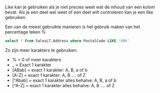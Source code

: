 Like kan je gebruiken als je niet precies weet wat de inhoud van een kolom bevat. Als je een deel wel weet of een deel wilt controleren kan je een like gebruiken. 

Een van de meest gebruikte manieren is het gebruik maken van het percentage teken %

```sql
select * from SalesLT.Address where PostalCode LIKE '%9%'
```
Zo zijn meer karakters te gebruiken:

- % = 0 of meer karakters
- _ = Exact 1 karakter
- \[ABab] = exact 1 karakter: A, B, a of b
- \[A-Z] = exact 1 karakter: A, B .... of Z
- \[^Abab] = exact 1 karakter alles behalve: A, B, a of b
- \[^A-Z] = exact 1 karakter alles behalve: A, B .... of Z